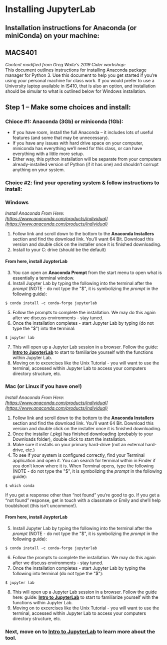 # Installing JupyterLab
## Installation instructions for Anaconda (or miniConda) on your machine:
## MACS401

*Content modified from Greg Waite’s 2019 Cider workshop:*  
This document outlines instructions for installing Anaconda package manager for Python 3.  Use this document to help you get started if you’re using your personal machine for class work.  If you would prefer to use a University laptop available in IS410, that is also an option, and installation should be simular to what is outlined below for Windows installation.

## Step 1 – Make some choices and install: 

### Chioce \#1:  Anaconda (3Gb) or miniconda (1Gb):

- If you have room, install the full Anaconda – it includes lots of useful features (and some that may be unnecessary).
- If you have any issues with hard drive space on your computer, miniconda has everything we’ll need for this class, or can have everything with a little more setup. 
- Either way, this python installation will be separate from your computers already-installed version of Python (if it has one) and shouldn’t corrupt anything on your system. 

### Choice \#2: find your operating system & follow instructions to install:
### Windows
*Install Anaconda From Here: [https://www.anaconda.com/products/individual](https://www.anaconda.com/products/individual)*  
1. Follow link and scroll down to the bottom to the **Anaconda Installers** section and find the download link. You’ll want 64 Bit. Download this version and double click on the installer once it is finished downloading. 
2. Install to your C: drive (should be the default)
#### From here, install JuypterLab
3. You can open an **Anaconda Prompt** from the start menu to open what is essentially a terminal window. 
4. Install Jupyter Lab by typing the following into the terminal after the *prompt* (NOTE - do not type the "$", it is symbolizing the *prompt* in the following guide): 

```
$ conda install -c conda-forge jupyterlab
```

5. Follow the prompts to complete the installation. We may do this again after we discuss environments - stay tuned. 
6. Once the installation completes - start Jupyter Lab by typing (do not type the "$") into the terminal: 

```
$ jupyter lab
```
7. This will open up a Jupyter Lab session in a browser.  Follow the guide: [**Intro to JupyterLab**](../Pages/intro_to_jupyterlab)  to start to familiarize yourself with the functions within Jupyter Lab. 
8. Moving on to excercises like the Unix Tutorial - you will want to use the terminal, accessed within Jupyter Lab to access your computers directory structure, etc. 

### Mac (or Linux if you have one!)
*Install Anaconda From Here: [https://www.anaconda.com/products/individual](https://www.anaconda.com/products/individual)*  
1. Follow link and scroll down to the bottom to the **Anaconda Installers** section and find the download link. You’ll want 64 Bit. Download this version and double click on the installer once it is finished downloading. 
2. Once the installer (.pkg) has finished downloading (probably to your Downloads folder), double click to start the installation. 
3. Make sure it installs on your primary hard-drive (not an external hard-drive, etc.)
4. To see if your system is configured correctly, find your Terminal application and open it.  You can search for terminal within in Finder if you don’t know where it is. When Terminal opens, type the following (NOTE - do not type the "$", it is symbolizing the *prompt* in the following guide): 

```
$ which conda
```

If you get a response other than “not found” you’re good to go.  If you get a “not found” response, get in touch with a classmate or Emily and she’ll help troublshoot (this isn’t uncommon!). 

#### From here, install JuypterLab

5. Install Jupyter Lab by typing the following into the terminal after the *prompt* (NOTE - do not type the "$", it is symbolizing the *prompt* in the following guide): 

```
$ conda install -c conda-forge jupyterlab
```

6. Follow the prompts to complete the installation. We may do this again after we discuss environments - stay tuned. 
7. Once the installation completes - start Jupyter Lab by typing the following into terminal (do not type the "$"): 

```
$ jupyter lab
```

8. This will open up a Jupyter Lab session in a browser.  Follow the guide here: guide: [**Intro to JupyterLab**](../Pages/intro_to_jupyterlab) to start to familiarize yourself with the functions within Jupyter Lab. 
8. Moving on to excercises like the Unix Tutorial - you will want to use the terminal, accessed within Jupyter Lab to access your computers directory structure, etc. 

### Next, move on to [Intro to JupyterLab](../Pages/intro_to_jupyterlab.md) to learn more about the tool. 
